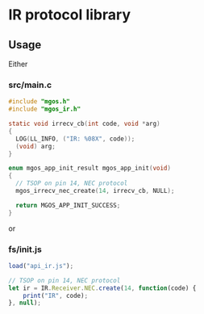 # IR protocol library

## Usage

Either

### src/main.c

```c
#include "mgos.h"
#include "mgos_ir.h"

static void irrecv_cb(int code, void *arg)
{
  LOG(LL_INFO, ("IR: %08X", code));
  (void) arg;
}

enum mgos_app_init_result mgos_app_init(void)
{
  // TSOP on pin 14, NEC protocol
  mgos_irrecv_nec_create(14, irrecv_cb, NULL);

  return MGOS_APP_INIT_SUCCESS;
}
```

or

### fs/init.js

```js
load("api_ir.js");

// TSOP on pin 14, NEC protocol
let ir = IR.Receiver.NEC.create(14, function(code) {
    print("IR", code);
}, null);
```
